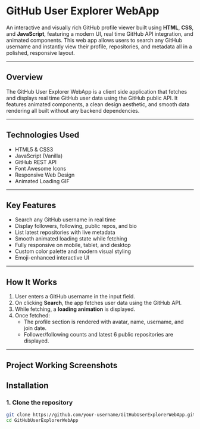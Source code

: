 # GitHub User Explorer WebApp

An interactive and visually rich GitHub profile viewer built using **HTML**, **CSS**, and **JavaScript**, featuring a modern UI, real time GitHub API integration, and animated components. This web app allows users to search any GitHub username and instantly view their profile, repositories, and metadata all in a polished, responsive layout.

---

## Overview

The GitHub User Explorer WebApp is a client side application that fetches and displays real time GitHub user data using the GitHub public API. It features animated components, a clean design aesthetic, and smooth data rendering all built without any backend dependencies.

---

## Technologies Used

- HTML5 & CSS3  
- JavaScript (Vanilla)  
- GitHub REST API  
- Font Awesome Icons  
- Responsive Web Design  
- Animated Loading GIF  

---

## Key Features

- Search any GitHub username in real time  
- Display followers, following, public repos, and bio  
- List latest repositories with live metadata  
- Smooth animated loading state while fetching  
- Fully responsive on mobile, tablet, and desktop  
- Custom color palette and modern visual styling  
- Emoji-enhanced interactive UI  

---

## How It Works

1. User enters a GitHub username in the input field.
2. On clicking **Search**, the app fetches user data using the GitHub API.
3. While fetching, a **loading animation** is displayed.
4. Once fetched:
   - The profile section is rendered with avatar, name, username, and join date.
   - Follower/following counts and latest 6 public repositories are displayed.

---

## Project Working Screenshots



## Installation

### 1. Clone the repository

```bash
git clone https://github.com/your-username/GitHubUserExplorerWebApp.git
cd GitHubUserExplorerWebApp
